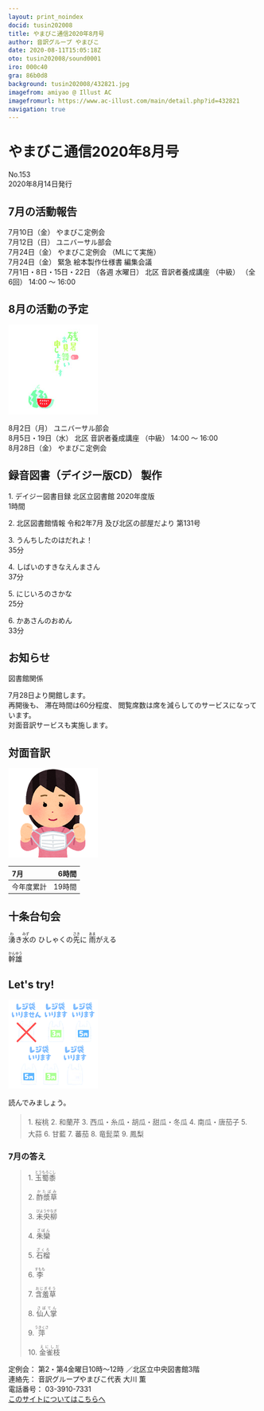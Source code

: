 ```yaml
---
layout: print_noindex
docid: tusin202008
title: やまびこ通信2020年8月号
author: 音訳グループ やまびこ
date: 2020-08-11T15:05:18Z
oto: tusin202008/sound0001
iro: 000c40
gra: 86b0d8
background: tusin202008/432821.jpg
imagefrom: amiyao @ Illust AC
imagefromurl: https://www.ac-illust.com/main/detail.php?id=432821
navigation: true
---
```

  


# <span data-dur="4.487" data-begin="2.750" id="xmri_0001">やまびこ通信2020年8月号</span>

<span data-dur="2.845" data-begin="7.237" id="xmri_0002">No.153</span>  
<span data-dur="5.083" data-begin="10.082" id="xmri_0003">2020年8月14日発行</span>

## <span data-dur="3.616" data-begin="20.902" id="xmri_0006">7月の活動報告</span>

<span data-dur="2.341" data-begin="24.518" id="xmri_0007">7月10日（金）</span>
<span data-dur="2.67" data-begin="26.859" id="xmri_0008">やまびこ定例会</span>  
<span data-dur="2.622" data-begin="29.529" id="xmri_0009">7月12日（日）</span>
<span data-dur="2.659" data-begin="32.151" id="xmri_000A">ユニバーサル部会</span>  
<span data-dur="2.772" data-begin="34.810" id="xmri_000B">7月24日（金）</span>
<span data-dur="1.821" data-begin="37.582" id="xmri_000C">やまびこ定例会</span>
<span data-dur="3.17" data-begin="39.403" id="xmri_000D">（MLにて実施）</span>  
<span data-dur="2.772" data-begin="42.573" id="xmri_000E">7月24日（金）</span>
<span data-dur="5.62" data-begin="45.345" id="xmri_000F">緊急 絵本製作仕様書 編集会議</span>  
<span data-dur="4.723" data-begin="50.965" id="xmri_0010">7月1日・8日・15日・22日</span>
<span data-dur="2.132" data-begin="55.688" id="xmri_0011">（各週 水曜日）</span>
<span data-dur="2.834" data-begin="57.820" id="xmri_0012">北区 音訳者養成講座</span>
<span data-dur="1.306" data-begin="60.654" id="xmri_0013">（中級）</span>
<span data-dur="1.491" data-begin="61.960" id="xmri_0014">（全6回）</span>
<span data-dur="4.406" data-begin="63.451" id="xmri_0015">14:00 ～ 16:00</span>

## <span data-dur="3.671" data-begin="67.857" id="xmri_0016">8月の活動の予定</span>

<img class="migi" src="media/tusin202008/cut1.png" alt="" />


<span data-dur="2.392" data-begin="71.528" id="xmri_0017">8月2日（月）</span>
<span data-dur="2.659" data-begin="73.920" id="xmri_0018">ユニバーサル部会</span>  
<span data-dur="3.552" data-begin="76.579" id="xmri_0019">8月5日・19日（水）</span>
<span data-dur="2.834" data-begin="80.131" id="xmri_001A">北区 音訳者養成講座</span>
<span data-dur="1.306" data-begin="82.965" id="xmri_001B">（中級）</span>
<span data-dur="3.006" data-begin="84.271" id="xmri_001C">14:00 ～ 16:00</span>  
<span data-dur="2.898" data-begin="87.277" id="xmri_001D">8月28日（金）</span>
<span data-dur="4.071" data-begin="90.175" id="xmri_001E">やまびこ定例会</span>

## <span data-dur="5.043" data-begin="94.246" id="xmri_001F">録音図書（デイジー版CD） 製作</span>


<span data-dur="0.941" data-begin="101.643" id="xmri_0021">1.</span>
<span data-dur="5.027" data-begin="102.584" id="xmri_0022">デイジー図書目録 北区立図書館 2020年度版</span>  
<span data-dur="2.188" data-begin="107.611" id="xmri_0023">1時間</span>

<span data-dur="0.72" data-begin="109.799" id="xmri_0024">2.</span>
<span data-dur="8.42" data-begin="110.519" id="xmri_0025">北区図書館情報 令和2年7月 及び北区の部屋だより 第131号</span>

<span data-dur="0.968" data-begin="118.939" id="xmri_0026">3.</span>
<span data-dur="2.134" data-begin="119.907" id="xmri_0027">うんちしたのはだれよ！</span>  
<span data-dur="2.632" data-begin="122.041" id="xmri_0028">35分</span>

<span data-dur="0.897" data-begin="124.673" id="xmri_0029">4.</span>
<span data-dur="2.207" data-begin="125.570" id="xmri_002A">しばいのすきなえんまさん</span>  
<span data-dur="2.687" data-begin="127.777" id="xmri_002B">37分</span>

<span data-dur="0.776" data-begin="130.464" id="xmri_002C">5.</span>
<span data-dur="1.842" data-begin="131.240" id="xmri_002D">にじいろのさかな</span>  
<span data-dur="2.486" data-begin="133.082" id="xmri_002E">25分</span>

<span data-dur="0.946" data-begin="135.568" id="xmri_002F">6.</span>
<span data-dur="1.662" data-begin="136.514" id="xmri_0030">かあさんのおめん</span>  
<span data-dur="4.13" data-begin="138.176" id="xmri_0031">33分</span>

## <span data-dur="2.417" data-begin="142.306" id="xmri_0032">お知らせ</span>

<span data-dur="2.256" data-begin="144.723" id="xmri_0033">図書館関係</span>

<span data-dur="4.841" data-begin="146.979" id="xmri_0034">7月28日より開館します。</span>  
<span data-dur="1.532" data-begin="151.820" id="xmri_0035">再開後も、</span>
<span data-dur="2.729" data-begin="153.352" id="xmri_0036">滞在時間は60分程度、</span>
<span data-dur="6.056" data-begin="156.081" id="xmri_0037">閲覧席数は席を減らしてのサービスになっています。</span>  
<span data-dur="5.324" data-begin="162.137" id="xmri_0038">対面音訳サービスも実施します。</span>

## <span data-dur="2.864" data-begin="167.461" id="xmri_0039">対面音訳</span>

<img class="migi" src="media/tusin202008/cut2.png" alt="" />


<span data-dur="1.317" data-begin="170.325" id="xmri_003A">7月</span>|<span data-dur="2.202" data-begin="171.642" id="xmri_003B">6時間</span>
|:---|---:|
<span data-dur="1.811" data-begin="173.844" id="xmri_003C">今年度累計</span>|<span data-dur="3.873" data-begin="175.655" id="xmri_003D">19時間</span>

## <span data-dur="3.628" data-begin="179.528" id="xmri_003E">十条台句会</span>

<span data-dur="12.023" data-begin="183.156" id="xmri_003F"><ruby>湧<rt>わ</rt></ruby>き<ruby>水<rt>みず</rt></ruby>の
ひしゃくの<ruby>先<rt>さき</rt></ruby>に
<ruby>雨<rt>あま</rt></ruby>がえる</span>

<span data-dur="2.388" data-begin="195.179" id="xmri_0045" class="haigo"><ruby>幹雄<rt>かんゆう</rt></ruby> </span>


## <span data-dur="2.449" data-begin="198.067" id="xmri_0047">Let's try!</span>

<img class="migi" src="media/tusin202008/cut3.png" alt="" />


<span data-dur="3.708" data-begin="200.516" id="xmri_0048">読んでみましょう。</span>


<blockquote markdown="1">
1. <ruby>桜桃<rt>　　　</rt></ruby>
2. <ruby>和蘭芹<rt>　　　</rt></ruby>
3. <ruby>西瓜<rt>　　　</rt></ruby>・<ruby>糸瓜<rt>　　　</rt></ruby>・<ruby>胡瓜<rt>　　　</rt></ruby>・<ruby>甜瓜<rt>　　　</rt></ruby>・<ruby>冬瓜<rt>　　　</rt></ruby>
4. <ruby>南瓜<rt>　　　</rt></ruby>・<ruby>唐茄子<rt>　　　</rt></ruby>
5. <ruby>大蒜<rt>　　　</rt></ruby>
6. <ruby>甘藍<rt>　　　</rt></ruby>
7. <ruby>蕃茄<rt>　　　</rt></ruby>
8. <ruby>竜髭菜<rt>　　　</rt></ruby>
9. <ruby>鳳梨<rt>　　　</rt></ruby>
</blockquote>
 
 
### <span data-dur="2.968" data-begin="208.271" id="xmri_004A">7月の答え</span>

<blockquote markdown="1">
<span data-dur="0.941" data-begin="211.239" id="xmri_004B">1.</span>
<span data-dur="1.877" data-begin="212.180" id="xmri_004C"><ruby>玉蜀黍<rt>とうもろこし</rt></ruby></span>

<span data-dur="0.72" data-begin="214.057" id="xmri_004D">2.</span>
<span data-dur="1.753" data-begin="214.777" id="xmri_004E"><ruby>酢漿草<rt>かたばみ</rt></ruby></span>

<span data-dur="0.968" data-begin="216.530" id="xmri_004F">3.</span>
<span data-dur="2.056" data-begin="217.498" id="xmri_0050"><ruby>未央柳<rt>びようやなぎ</rt></ruby></span>

<span data-dur="0.897" data-begin="219.554" id="xmri_0051">4.</span>
<span data-dur="1.663" data-begin="220.451" id="xmri_0052"><ruby>朱欒<rt>ざぼん</rt></ruby></span>

<span data-dur="0.776" data-begin="222.114" id="xmri_0053">5.</span>
<span data-dur="1.604" data-begin="222.890" id="xmri_0054"><ruby>石榴<rt>ざくろ</rt></ruby></span>

<span data-dur="0.945" data-begin="224.494" id="xmri_0055">6.</span>
<span data-dur="1.695" data-begin="225.439" id="xmri_0056"><ruby>李<rt>すもも</rt></ruby></span>

<span data-dur="0.918" data-begin="227.134" id="xmri_0057">7.</span>
<span data-dur="1.853" data-begin="228.052" id="xmri_0058"><ruby>含羞草<rt>おじぎそう</rt></ruby></span>

<span data-dur="0.949" data-begin="229.905" id="xmri_0059">8.</span>
<span data-dur="1.745" data-begin="230.854" id="xmri_005A"><ruby>仙人掌<rt>さぼてん</rt></ruby></span>

<span data-dur="0.897" data-begin="232.599" id="xmri_005B">9.</span>
<span data-dur="1.699" data-begin="233.496" id="xmri_005C"><ruby>萍<rt>うきくさ</rt></ruby></span>

<span data-dur="0.909" data-begin="235.195" id="xmri_005D">10.</span>
<span data-dur="1.713" data-begin="236.104" id="xmri_005E"><ruby>金雀枝<rt>えにしだ</rt></ruby></span>
</blockquote>


<span data-dur="1.277" data-begin="237.817" id="xmri_005F">定例会：</span>
<span data-dur="3.662" data-begin="239.094" id="xmri_0060">第2・第4金曜日10時～12時</span>
<span data-dur="3.407" data-begin="242.756" id="xmri_0061">／北区立中央図書館3階</span>  
<span data-dur="1.539" data-begin="246.163" id="xmri_0062">連絡先：</span>
<span data-dur="4.346" data-begin="247.702" id="xmri_0063">音訳グループやまびこ代表 大川 薫</span>  
<span data-dur="1.652" data-begin="252.048" id="xmri_0064">電話番号：</span>
<span data-dur="4.791" data-begin="253.700" id="xmri_0065">03-3910-7331</span>  
<a href="mailto:ymbk2016ml@gmail.com?Subject=やまびこウェブサイトについて" data-dur="6.205" data-begin="258.491" id="xmri_0066">このサイトについてはこちらへ</a>

